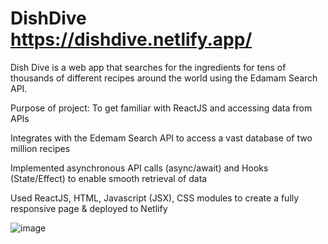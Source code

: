 # DishDive https://dishdive.netlify.app/

Dish Dive is a web app that searches for the ingredients for tens of thousands of different recipes around the world using the Edamam Search API.

Purpose of project: To get familiar with ReactJS and accessing data from APIs

Integrates with the Edemam Search API to access a vast database of two million recipes 

Implemented asynchronous API calls (async/await) and Hooks (State/Effect) to enable smooth retrieval of data

Used ReactJS, HTML, Javascript (JSX), CSS modules to create a fully responsive page & deployed to Netlify

![image](https://github.com/ylu8888/DishDive/assets/123523291/3d510d47-fbac-4292-9f80-1cfd30dbd2eb)


